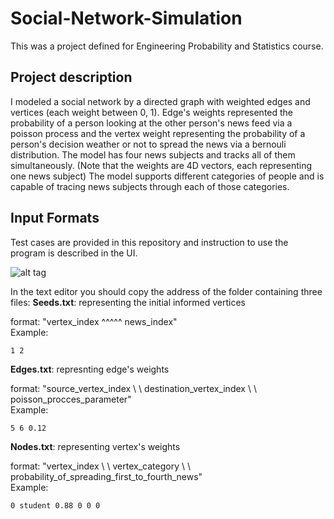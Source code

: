 # Social-Network-Simulation

This was a project defined for Engineering Probability and Statistics course.

## Project description
I modeled a social network by a directed graph with weighted edges and vertices (each weight between 0, 1). Edge's weights represented the probability of a person looking at the other person's news feed via a poisson process and the vertex weight representing the probability of a person's decision weather or not to spread the news via a bernouli distribution.
The model has four news subjects and tracks all of them simultaneously. (Note that the weights are 4D vectors, each representing one news subject)
The model supports different categories of people and is capable of tracing news subjects through each of those categories.

## Input Formats
Test cases are provided in this repository and instruction to use the program is described in the UI.

![alt tag](https://cloud.githubusercontent.com/assets/19167068/22405381/0905632c-e657-11e6-864d-021320987b77.jpg)


In the text editor you should copy the address of the folder containing three files:
**Seeds.txt**: representing the initial informed vertices

format: "vertex_index ^^^^^ news_index" <br />
Example:
```
1 2
```
**Edges.txt**: represnting edge's weights

format: "source_vertex_index \ \ destination_vertex_index \ \  poisson_procces_parameter"<br />
 Example:
```
5 6 0.12
```

**Nodes.txt**: representing vertex's weights

format: "vertex_index \ \ vertex_category \ \ probability_of_spreading_first_to_fourth_news"<br />
 Example:
 ```
 0 student 0.88 0 0 0
```
